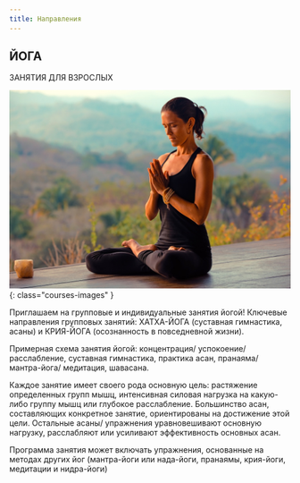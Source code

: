 ```yaml
---
title: Направления
---
```


## ЙОГА

ЗАНЯТИЯ ДЛЯ ВЗРОСЛЫХ

![Изображение йога](/images/courses/yoga.jpg){: class="courses-images" }

Приглашаем на групповые и индивидуальные занятия йогой! Ключевые направления групповых занятий: ХАТХА-ЙОГА (суставная гимнастика, асаны) и КРИЯ-ЙОГА (осознанность в повседневной жизни).

Примерная схема занятия йогой: концентрация/ успокоение/ расслабление, суставная гимнастика, практика асан, пранаяма/ мантра-йога/ медитация, шавасана.

Каждое занятие имеет своего рода основную цель: растяжение определенных групп мышц, интенсивная силовая нагрузка на какую-либо группу мышц или глубокое расслабление. Большинство асан, составляющих конкретное занятие, ориентированы на достижение этой цели. Остальные асаны/ упражнения уравновешивают основную нагрузку, расслабляют или усиливают эффективность основных асан.

Программа занятия может включать упражнения, основанные на методах других йог (мантра-йоги или нада-йоги, пранаямы, крия-йоги, медитации и нидра-йоги)
 
